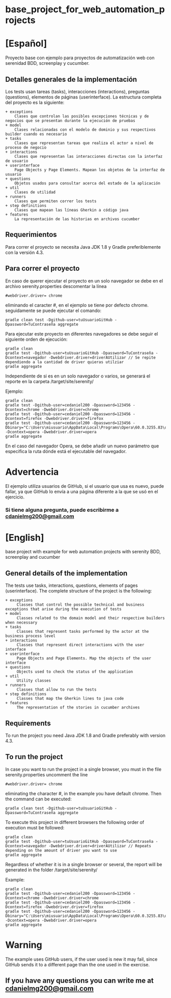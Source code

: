 # base_project_for_web_automation_projects

# [Español]
Proyecto base con ejemplo para proyectos de automatización web con serenidad BDD, screenplay y cucumber.

## Detalles generales de la implementación

Los tests usan tareas (tasks), interacciones (interactions), preguntas (questions), elementos de páginas (userinterface).
La estructura completa del proyecto es la siguiente:

````
+ exceptions
    Clases que controlan las posibles excepciones técnicas y de negocios que se presentan durante la ejecución de pruebas
+ model
    Clases relacionadas con el modelo de dominio y sus respectivos builder cuando es necesario
+ tasks
    Clases que representan tareas que realiza el actor a nivel de proceso de negocio
+ interactions
    Clases que representan las interacciones directas con la interfaz de usuario
+ userinterface
    Page Objects y Page Elements. Mapean los objetos de la interfaz de usuario
+ questions
    Objetos usados para consultar acerca del estado de la aplicación
+ util
    Clases de utilidad
+ runners
    Clases que permiten correr los tests
+ step definitions
    Clases que mapean las líneas Gherkin a código java
+ features
    La representación de las historias en archivos cucumber
````

## Requerimientos

Para correr el proyecto se necesita Java JDK 1.8 y Gradle preferiblemente con la versión 4.3.

## Para correr el proyecto

En caso de querer ejecutar el proyecto en un solo navegador se debe en el archivo serenity.properties descomentar la línea 
    
    #webdriver.driver= chrome

eliminando el caracter #, en el ejemplo se tiene por defecto chrome. seguidamente se puede ejecutar el comando:

    gradle clean test -Dgithub-user=tuUsuarioGitHub -Dpassword=TuContraseña aggregate

Para ejecutar este proyecto en diferentes navegadores se debe seguir el siguiente orden de ejecución:

    gradle clean 
    gradle test -Dgithub-user=tuUsuarioGitHub -Dpassword=TuContraseña -Dcontext=navegador -Dwebdriver.driver=driverAUtilizar // Se repite dependiendo a la cantidad de driver quieras utilziar
    gradle aggregate
    
Independiente de si es en un solo navegador o varios, se generará el reporte en la carpeta /target/site/serenity/

Ejemplo:
    
    gradle clean 
    gradle test -Dgithub-user=cedaniel200 -Dpassword=123456 -Dcontext=chrome -Dwebdriver.driver=chrome
    gradle test -Dgithub-user=cedaniel200 -Dpassword=123456 -Dcontext=firefox -Dwebdriver.driver=firefox
    gradle test -Dgithub-user=cedaniel200 -Dpassword=123456 -Dbinary="C:\Users\miusuario\AppData\Local\Programs\Opera\60.0.3255.83\opera.exe" -Dcontext=opera -Dwebdriver.driver=opera
    gradle aggregate
    
En el caso del navegador Opera, se debe añadir un nuevo parámetro que especifica la ruta dónde está el ejecutable del navegador.

 # Advertencia 
 El ejemplo utiliza usuarios de GitHub, si el usuario que usa es nuevo, puede fallar, ya que GitHub lo envía a una página diferente a la que se usó en el ejercicio.
 
 ### Si tiene alguna pregunta, puede escribirme a cdanielmg200@gmail.com


# [English]

base project with example for web automation projects with serenity BDD, screenplay and cucumber

## General details of the implementation

The tests use tasks, interactions, questions, elements of pages (userinterface).
The complete structure of the project is the following:

````
+ exceptions
     Classes that control the possible technical and business exceptions that arise during the execution of tests
+ model
     Classes related to the domain model and their respective builders when necessary
+ tasks
     Classes that represent tasks performed by the actor at the business process level
+ interactions
     Classes that represent direct interactions with the user interface
+ userinterface
     Page Objects and Page Elements. Map the objects of the user interface
+ questions
     Objects used to check the status of the application
+ util
     Utility classes
+ runners
     Classes that allow to run the tests
+ step definitions
     Classes that map the Gherkin lines to java code
+ features
     The representation of the stories in cucumber archives
````
## Requirements

To run the project you need Java JDK 1.8 and Gradle preferably with version 4.3.

## To run the project

In case you want to run the project in a single browser, you must in the file serenity.properties uncomment the line
    
    #webdriver.driver= chrome

eliminating the character #, in the example you have default chrome. Then the command can be executed:

    gradle clean test -Dgithub-user=tuUsuarioGitHub -Dpassword=TuContraseña aggregate

To execute this project in different browsers the following order of execution must be followed:

    gradle clean 
    gradle test -Dgithub-user=tuUsuarioGitHub -Dpassword=TuContraseña -Dcontext=navegador -Dwebdriver.driver=driverAUtilizar // Repeats depending on the amount of driver you want to use
    gradle aggregate
    
Regardless of whether it is in a single browser or several, the report will be generated in the folder /target/site/serenity/

Example:
    
    gradle clean 
    gradle test -Dgithub-user=cedaniel200 -Dpassword=123456 -Dcontext=chrome -Dwebdriver.driver=chrome
    gradle test -Dgithub-user=cedaniel200 -Dpassword=123456 -Dcontext=firefox -Dwebdriver.driver=firefox
    gradle test -Dgithub-user=cedaniel200 -Dpassword=123456 -Dbinary="C:\Users\miusuario\AppData\Local\Programs\Opera\60.0.3255.83\opera.exe" -Dcontext=opera -Dwebdriver.driver=opera
    gradle aggregate
    
 
# Warning
The example uses GitHub users, if the user used is new it may fail, since GitHub sends it to a different page than the one used in the exercise.

## If you have any questions you can write me at cdanielmg200@gmail.com
